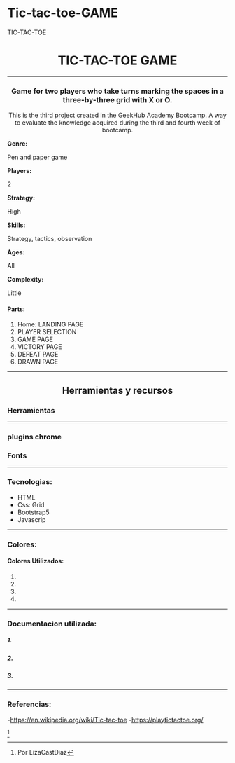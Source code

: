 # Tic-tac-toe-GAME



TIC-TAC-TOE
<h1 align="center"> TIC-TAC-TOE GAME</h1> 
<hr>
<h3 align="center">Game for two players who take turns marking the spaces in a three-by-three grid with X or O. </h3>
<p align="center">This is the third project created in the GeekHub Academy Bootcamp. A way to evaluate the knowledge acquired during the third and fourth week of bootcamp. </p>

<strong>Genre:</strong> <p>Pen and paper game</p>
<strong>Players:</strong> <p>2</p>
<strong>Strategy:</strong> <p>High</p>
<strong>Skills:</strong> <p>Strategy, tactics, observation</p>
<strong>Ages:</strong> <p>All</p>
<strong>Complexity:</strong> <p>Little</p>


#### Parts:
1. Home: LANDING PAGE
2. PLAYER SELECTION
3. GAME PAGE
4. VICTORY PAGE
5. DEFEAT PAGE
6. DRAWN PAGE

<hr>

<h2 align="center">Herramientas y recursos</h2>

### Herramientas

<hr>

### plugins chrome
### Fonts


<hr>

### Tecnologias:
- HTML
- Css: Grid
- Bootstrap5
- Javascrip

<hr>

### Colores: 
#### Colores Utilizados: 
1. 
2.  
3. 
4. 


<hr>

### Documentacion utilizada:

##### 1.


##### 2.


##### 3.



---
### Referencias:

-https://en.wikipedia.org/wiki/Tic-tac-toe
-https://playtictactoe.org/





[^1]

[^1]: Por LizaCastDiaz

